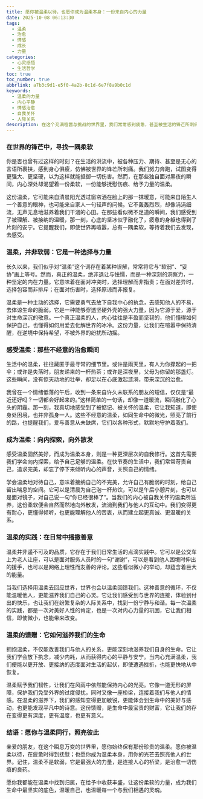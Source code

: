 ```yaml
---
title: 愿你被温柔以待，也愿你成为温柔本身：一份来自内心的力量
date: 2025-10-08 06:13:30
tags:
  - 温柔
  - 治愈
  - 情感
  - 成长
  - 力量
categories:
  - 心灵感悟
  - 生活哲学
toc: true
toc_number: true
abbrlink: a7b3c9d1-e5f0-4a2b-8c1d-6e7f8a9b0c1d
keywords:
  - 温柔的力量
  - 内心平静
  - 情感治愈
  - 自我关怀
  - 人际关系
description: 在这个充满喧嚣与挑战的世界里，我们常常感到疲惫，甚至被生活的锋芒所刺痛。然而，总有一种力量，它不张扬，却能穿透一切坚硬，直抵人心最柔软的角落——那就是温柔。它不是软弱，而是一种深刻的理解、一种坚韧的慈悲，一种选择善意的勇气。今天，让我们一起探索温柔的真谛，感受它如何治愈我们，又如何让我们成为更好的自己，在给予与被给予中，找到生命最温暖的底色。
---
```


### 在世界的锋芒中，寻找一隅柔软

你是否也曾有过这样的时刻？在生活的洪流中，被各种压力、期待、甚至是无心的言语所裹挟，感到身心俱疲，仿佛被世界的锋芒所刺痛。我们努力奔跑，试图变得更强大、更坚硬，以为这样就能抵御一切伤害。然而，在那些独自面对黑夜的瞬间，内心深处却渴望着一份柔软，一份能够抚慰伤痕、给予力量的温柔。

这份温柔，它可能来自清晨阳光透过窗帘洒在脸上的那一抹暖意，可能来自陌生人一个善意的眼神，也可能来自家人一句轻声的问候。它不轰轰烈烈，却像涓涓细流，无声无息地滋养着我们干涸的心田。在那些看似微不足道的瞬间，我们感受到了被理解、被接纳的温暖，那一刻，心底的坚冰似乎融化了，疲惫的身躯也得到了片刻的安宁。它提醒我们，即使世界再喧嚣，总有一隅柔软，等待着我们去发现，去感受。

### 温柔，并非软弱：它是一种选择与力量

长久以来，我们似乎对“温柔”这个词存在着某种误解，常常将它与“软弱”、“妥协”画上等号。然而，真正的温柔，绝非退让与怯懦，而是一种深刻的洞察力，一种坚定的内在力量。它意味着在面对冲突时，选择理解而非指责；在面对差异时，选择包容而非排斥；在面对伤害时，选择原谅而非报复。

温柔是一种主动的选择，它需要勇气去放下自我中心的执念，去感知他人的不易，去体谅生命的脆弱。它是一种能够穿透坚硬外壳的强大力量，因为它源于爱，源于对生命深沉的敬意。一个真正温柔的人，内心往往是丰盈而坚韧的，他们懂得如何保护自己，也懂得如何用爱去化解世界的冰冷。这份力量，让我们在喧嚣中保持清醒，在逆境中保持希望，不被外界的纷扰所动摇。

### 感受温柔：那些不经意的治愈瞬间

生活中的温柔，往往藏匿于最寻常的细节里。或许是雨天里，有人为你撑起的一把伞；或许是失落时，朋友递来的一杯热茶；或许是深夜里，父母为你留的那盏灯。这些瞬间，没有惊天动地的壮举，却足以在心底激起涟漪，带来深沉的治愈。

我曾在一个情绪低落的午后，收到一条来自许久未联系的朋友的短信，仅仅是“最近还好吗？一切都会好起来的。”这样简单的一句话，却像一道暖流，瞬间融化了心头的阴霾。那一刻，我真切地感受到了被惦记、被关怀的温柔，它让我知道，即使身处困境，也并非孤身一人。这些不经意的温柔，如同生命中的微光，照亮了前行的路，也提醒我们，爱与善意从未缺席，它们以各种形式，默默地守护着我们。

### 成为温柔：向内探索，向外散发

感受温柔固然美好，而成为温柔本身，则是一种更深层次的自我修行。这首先需要我们学会向内探索，给予自己足够的温柔。在快节奏的生活中，我们常常苛责自己，追求完美，却忘了停下来倾听内心的声音，关照自己的情绪。

学会温柔地对待自己，意味着接纳自己的不完美，允许自己有脆弱的时刻，给自己留出喘息的空间。它可以是清晨为自己泡一杯热饮，可以是午后小憩片刻，也可以是面对镜子，对自己说一句“你已经很棒了”。当我们的内心被自我关怀的温柔所滋养，这份柔软便会自然而然地向外散发，流淌到我们与他人的互动中。我们变得更有耐心，更懂得倾听，也更能理解他人的苦衷，从而建立起更真诚、更温暖的关系。

### 温柔的实践：在日常中播撒善意

温柔并非遥不可及的品质，它存在于我们日常生活的点滴实践中。它可以是公交车上为老人让座，可以是面对服务人员时的一句“谢谢”，可以是看到他人困境时伸出的援手，也可以是网络上理性而友善的评论。这些看似微小的举动，却蕴含着巨大的能量。

当我们选择用温柔去回应世界，世界也会以温柔回馈我们。这种善意的循环，不仅能温暖他人，更能滋养我们自己的心灵。它让我们感受到与世界的连接，体验到付出的快乐，也让我们在纷繁复杂的人际关系中，找到一份宁静与和谐。每一次温柔的实践，都是一次对美好人性的肯定，也是一次对内心力量的巩固，它让我们相信，即使微小，也能带来改变。

### 温柔的馈赠：它如何滋养我们的生命

拥抱温柔，不仅能改善我们与他人的关系，更能深刻地滋养我们自身的生命。它让我们学会放下执念，减少内耗，从而获得内心的平静与安宁。当内心充满温柔，我们便能以更开放、更接纳的态度面对生活的起伏，即使遭遇挫折，也能更快地从中恢复。

温柔赋予我们韧性，让我们在风雨中依然能保持内心的光亮。它像一道无形的屏障，保护我们免受外界的过度侵扰，同时又像一座桥梁，连接着我们与他人的情感。在温柔的滋养下，我们的感知变得更加敏锐，更能体会到生命中的美好与感动，也更能发现平凡中的诗意。这份馈赠，是生命中最宝贵的财富，它让我们的存在变得更有深度，更有温度，也更有意义。

### 结语：愿你与温柔同行，照亮彼此

亲爱的朋友，在这个瞬息万变的世界里，愿你始终保有那份珍贵的温柔。愿你被温柔以待，在疲惫时得到抚慰；也愿你成为温柔本身，用你的光芒去照亮他人的世界。记住，温柔不是软弱，它是最强大的力量，是连接人心的桥梁，是治愈一切伤痕的良药。

愿你我都能在温柔中找到归属，在给予中收获丰盛，让这份柔软的力量，成为我们生命中最坚实的底色，温暖自己，也温暖每一个与我们相遇的灵魂。
